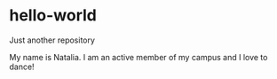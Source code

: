 # hello-world
Just another repository

My name is Natalia. I am an active member of my campus and I love to dance!
